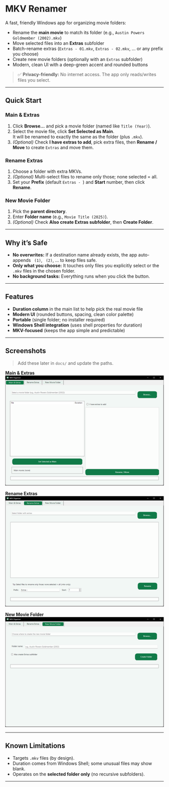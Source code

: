 # MKV Renamer

A fast, friendly Windows app for organizing movie folders:

- Rename the **main movie** to match its folder (e.g., `Austin Powers Goldmember (2002).mkv`)
- Move selected files into an **Extras** subfolder
- Batch-rename extras (`Extras - 01.mkv`, `Extras - 02.mkv`, … or any prefix you choose)
- Create new movie folders (optionally with an `Extras` subfolder)
- Modern, clean UI with a deep-green accent and rounded buttons

> ✅ **Privacy-friendly:** No internet access. The app only reads/writes files you select.

---

## Quick Start

### Main & Extras
1. Click **Browse…** and pick a movie folder (named like `Title (Year)`).
2. Select the movie file, click **Set Selected as Main**.  
   It will be renamed to exactly the same as the folder (plus `.mkv`).
3. *(Optional)* Check **I have extras to add**, pick extra files, then **Rename / Move** to create `Extras` and move them.

### Rename Extras
1. Choose a folder with extra MKVs.
2. *(Optional)* Multi-select files to rename only those; none selected = all.
3. Set your **Prefix** (default `Extras - `) and **Start** number, then click **Rename**.

### New Movie Folder
1. Pick the **parent directory**.
2. Enter **Folder name** (e.g., `Movie Title (2025)`).
3. *(Optional)* Check **Also create Extras subfolder**, then **Create Folder**.

---

## Why it’s Safe

- **No overwrites:** If a destination name already exists, the app auto-appends ` (1)`, ` (2)`, … to keep files safe.
- **Only what you choose:** It touches only files you explicitly select or the `.mkv` files in the chosen folder.
- **No background tasks:** Everything runs when you click the button.

---

## Features

- **Duration column** in the main list to help pick the real movie file
- **Modern UI** (rounded buttons, spacing, clean color palette)
- **Portable** (single folder; no installer required)
- **Windows Shell integration** (uses shell properties for duration)
- **MKV-focused** (keeps the app simple and predictable)

---

## Screenshots

> Add these later in `docs/` and update the paths.

**Main & Extras**  
![Main view](Docs/screenshot-main.png)

**Rename Extras**  
![Rename Extras](Docs/screenshot-rename.png)

**New Movie Folder**  
![New Folder](Docs/screenshot-newfolder.png)

---

## Known Limitations

- Targets `.mkv` files (by design).
- Duration comes from Windows Shell; some unusual files may show blank.
- Operates on the **selected folder only** (no recursive subfolders).

---
